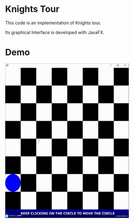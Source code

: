 # Knights Tour
This code is an implementation of Knights tour.</br>

Its graphical Interface is developed with JavaFX.

# Demo
<img src="https://github.com/taravatp/Knights-tour/blob/main/demo.gif" width="400" height="500">

